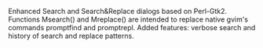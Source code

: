 Enhanced Search and Search&Replace dialogs based on Perl-Gtk2. Functions Msearch() and Mreplace() are intended to replace native gvim's commands promptfind and promptrepl. Added features: verbose search and history of search and replace patterns. 
